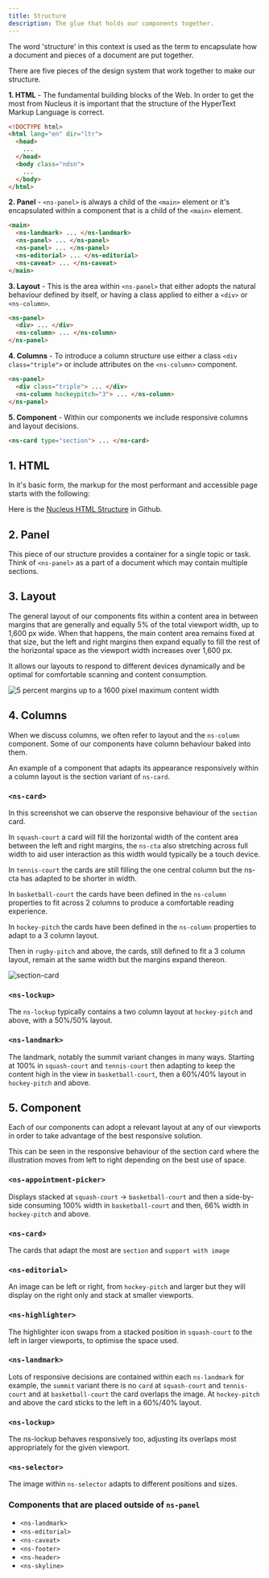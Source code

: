 ```yaml
---
title: Structure
description: The glue that holds our components together.
---
```


The word 'structure' in this context is used as the term to encapsulate how a document and pieces of a document are put together.

There are five pieces of the design system that work together to make our structure.

**1. HTML** - The fundamental building blocks of the Web. In order to get the most from Nucleus it is important that the structure of the HyperText Markup Language is correct.

```html
<!DOCTYPE html>
<html lang="en" dir="ltr">
  <head>
    ...
  </head>
  <body class="ndsn">
    ...
  </body>
</html>
```

**2. Panel** - `<ns-panel>` is always a child of the `<main>` element or it's encapsulated within a component that is a child of the `<main>` element.

```html
<main>
  <ns-landmark> ... </ns-landmark>
  <ns-panel> ... </ns-panel>
  <ns-panel> ... </ns-panel>
  <ns-editorial> ... </ns-editorial>
  <ns-caveat> ... </ns-caveat>
</main>
```

**3. Layout** - This is the area within `<ns-panel>` that either adopts the natural behaviour defined by itself, or having a class applied to either a `<div>` or `<ns-column>`.

```html
<ns-panel>
  <div> ... </div>
  <ns-column> ... </ns-column>
</ns-panel>
```

**4. Columns** - To introduce a column structure use either a class `<div class="triple">` or include attributes on the `<ns-column>` component.

```html
<ns-panel>
  <div class="triple"> ... </div>
  <ns-column hockeypitch="3"> ... </ns-column>
</ns-panel>
```

**5. Component** - Within our components we include responsive columns and layout decisions.

```html
<ns-card type="section"> ... </ns-card>
```

## 1. HTML

In it's basic form, the markup for the most performant and accessible page starts with the following:

Here is the [Nucleus HTML Structure](https://github.com/ConnectedHomes/nucleus/issues/1055#issue-555478278) in Github.

## 2. Panel

This piece of our structure provides a container for a single topic or task. Think of `<ns-panel>` as a part of a document which may contain multiple sections.

## 3. Layout

The general layout of our components fits within a content area in between margins that are generally and equally 5% of the total viewport width, up to 1,600 px wide. When that happens, the main content area remains fixed at that size, but the left and right margins then expand equally to fill the rest of the horizontal space as the viewport width increases over 1,600 px.

It allows our layouts to respond to different devices dynamically and be optimal for comfortable scanning and content consumption.

![5 percent margins up to a 1600 pixel maximum content width](/images/structure/layout.webp)

## 4. Columns

When we discuss columns, we often refer to layout and the `ns-column` component. Some of our components have column behaviour baked into them.

An example of a component that adapts its appearance responsively within a column layout is the section variant of `ns-card`.

### `<ns-card>`

In this screenshot we can observe the responsive behaviour of the `section` card.

In `squash-court` a card will fill the horizontal width of the content area between the left and right margins, the `ns-cta` also stretching across full width to aid user interaction as this width would typically be a touch device.

In `tennis-court` the cards are still filling the one central column but the ns-cta has adapted to be shorter in width.

In `basketball-court` the cards have been defined in the `ns-column` properties to fit across 2 columns to produce a comfortable reading experience.

In `hockey-pitch` the cards have been defined in the `ns-column` properties to adapt to a 3 column layout.

Then in `rugby-pitch` and above, the cards, still defined to fit a 3 column layout, remain at the same width but the margins expand thereon.

![section-card](/images/structure/ns-card-viewports.webp)

### `<ns-lockup>`

The `ns-lockup` typically contains a two column layout at `hockey-pitch` and above, with a 50%/50% layout.

### `<ns-landmark>`

The landmark, notably the summit variant changes in many ways. Starting at 100% in `squash-court` and `tennis-court` then adapting to keep the content high in the view in `basketball-court`, then a 60%/40% layout in `hockey-pitch` and above.

## 5. Component

Each of our components can adopt a relevant layout at any of our viewports in order to take advantage of the best responsive solution.

This can be seen in the responsive behaviour of the section card where the illustration moves from left to right depending on the best use of space.


### `<ns-appointment-picker>`

Displays stacked at `squash-court` -> `basketball-court` and then a side-by-side consuming 100% width in `basketball-court` and then, 66% width in `hockey-pitch` and above.

### `<ns-card>`

The cards that adapt the most are `section` and `support with image`

### `<ns-editorial>`

An image can be left or right, from `hockey-pitch` and larger but they will display on the right only and stack at smaller viewports.

### `<ns-highlighter>`

The highlighter icon swaps from a stacked position in `squash-court` to the left in larger viewports, to optimise the space used.

### `<ns-landmark>`

Lots of responsive decisions are contained within each `ns-landmark` for example, the `summit` variant there is no `card` at `squash-court` and `tennis-court` and at `basketball-court` the card overlaps the image. At `hockey-pitch` and above the card sticks to the left in a 60%/40% layout.

### `<ns-lockup>`

The ns-lockup behaves responsively too, adjusting its overlaps most appropriately for the given viewport.

### `<ns-selector>`

The image within `ns-selector` adapts to different positions and sizes.

### Components that are placed outside of `ns-panel`

- `<ns-landmark>`
- `<ns-editorial>`
- `<ns-caveat>`
- `<ns-footer>`
- `<ns-header>`
- `<ns-skyline>`

<!--Removed 'Functional vs Promotional' paragraph due to references to deprecated terms for widths - slim, norm, wide. If such distinction is still required, we can look to add this here.-->
